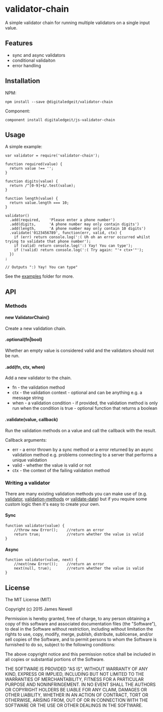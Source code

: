 # validator-chain

A simple validator chain for running multiple validators on a single input value.

## Features

- sync and async validators
- conditional validaiton
- error handling

## Installation

NPM:

    npm install --save @digitaledgeit/validator-chain

Component:

    component install digitaledgeit/js-validator-chain

## Usage

A simple example:

    var validator = require('validator-chain');

    function required(value) {
      return value !== '';
    }

    function digits(value) {
      return /^[0-9]+$/.test(value);
    }

    function length(value) {
      return value.length === 10;
    }

    validator()
      .add(required,    'Please enter a phone number')
      .add(digits,      'A phone number may only contain digits')
      .add(length,      'A phone number may only contain 10 digits')
      .validate('0123456789', function(err, valid, ctx) {
        if (err) return console.log(':( Uh oh an error occurred whilst trying to validate that phone number');
        if (valid) return console.log(':) Yay! You can type');
        if (!valid) return console.log(':( Try again: "'+ ctx+'"');
      })
    ;

    // Outputs ":) Yay! You can type"

See the [examples](./example) folder for more.

## API

### Methods

#### new ValidatorChain()

Create a new validation chain.

#### .optional(fn|bool)

Whether an empty value is considered valid and the validators should not be run.


#### .add(fn, ctx, when)

Add a new validator to the chain.

- fn - the validation method
- ctx - the validation context - optional and can be anything e.g. a message string
- when - a validation condition - if provided, the validation method is only run when the condition is true - optional function that returns a boolean

#### .validate(value, callback)

Run the validation methods on a value and call the callback with the result.

Callback arguments:

- err - a error thrown by a sync method or a error returned by an async validation method e.g. problems connecting to a server that performs a unique validation
- valid - whether the value is valid or not
- ctx - the context of the failing validation method

### Writing a validator

There are many existing validation methods you can make use of
(e.g. [validator](https://www.npmjs.com/package/validator), [validation-methods](https://github.com/nib-components/validation-methods) or [validate-date](https://github.com/nib-health-funds/validate-date))
but if you require some custom logic then it's easy to create your own.

#### Sync

    function validator(value) {
        //throw new Error();    //return an error
        return true;            //return whether the value is valid
    }

#### Async

    function validator(value, next) {
        //next(new Error());    //return an error
        next(null, true);       //return whether the value is valid
    }
    
## License

The MIT License (MIT)

Copyright (c) 2015 James Newell

Permission is hereby granted, free of charge, to any person obtaining a copy of this software and associated documentation files (the "Software"), to deal in the Software without restriction, including without limitation the rights to use, copy, modify, merge, publish, distribute, sublicense, and/or sell copies of the Software, and to permit persons to whom the Software is furnished to do so, subject to the following conditions:

The above copyright notice and this permission notice shall be included in all copies or substantial portions of the Software.

THE SOFTWARE IS PROVIDED "AS IS", WITHOUT WARRANTY OF ANY KIND, EXPRESS OR IMPLIED, INCLUDING BUT NOT LIMITED TO THE WARRANTIES OF MERCHANTABILITY, FITNESS FOR A PARTICULAR PURPOSE AND NONINFRINGEMENT. IN NO EVENT SHALL THE AUTHORS OR COPYRIGHT HOLDERS BE LIABLE FOR ANY CLAIM, DAMAGES OR OTHER LIABILITY, WHETHER IN AN ACTION OF CONTRACT, TORT OR OTHERWISE, ARISING FROM, OUT OF OR IN CONNECTION WITH THE SOFTWARE OR THE USE OR OTHER DEALINGS IN THE SOFTWARE.